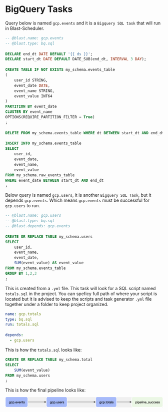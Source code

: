 # BigQuery Tasks

Query below is named `gcp.events` and it is a `Bigquery SQL task` that will run in Blast-Scheduler.

```sql
-- @blast.name: gcp.events
-- @blast.type: bq.sql

DECLARE end_dt DATE DEFAULT '{{ ds }}';
DECLARE start_dt DATE DEFAULT DATE_SUB(end_dt, INTERVAL 3 DAY);

CREATE TABLE IF NOT EXISTS my_schema.events_table
(
    user_id STRING,
    event_date DATE,
    event_name STRING,
    event_value INT64
)
PARTITION BY event_date
CLUSTER BY event_name
OPTIONS(REQUIRE_PARTITION_FILTER = True)
;

DELETE FROM my_schema.events_table WHERE dt BETWEEN start_dt AND end_dt;

INSERT INTO my_schema.events_table
SELECT
    user_id,
    event_date,
    event_name,
    event_value
FROM my_schema.raw_events_table
WHERE event_date BETWEEN start_dt AND end_dt
;
```

Below query is named `gcp.users`, it is another `Bigquery SQL Task`, but it depends `gcp.events`. Which means `gcp.events` must be successful for `gcp.users` to run.
```sql
-- @blast.name: gcp.users
-- @blast.type: bq.sql
-- @blast.depends: gcp.events

CREATE OR REPLACE TABLE my_schema.users
SELECT
    user_id,
    event_name,
    event_date,
    SUM(event_value) AS event_value
FROM my_schema.events_table
GROUP BY 1,2,3
;
```

This is created from a `.yml` file. This task will look for a SQL script named `totals.sql` in the project. You can speficy full path of where your script is located but it is advised to keep the scripts and task generator `.yml` file together under a folder to keep project organized.

```yaml
name: gcp.totals
type: bq.sql
run: totals.sql

depends:
  - gcp.users
```

This is how the `totals.sql` looks like:

```sql
CREATE OR REPLACE TABLE my_schema.total
SELECT
    SUM(event_value)
FROM my_schema.users
;
```

This is how the final pipeline looks like:

![Image](/assets/gcp_pipe.png "a title")
